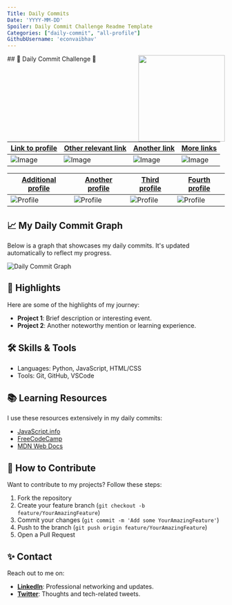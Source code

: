 ```yaml
---
Title: Daily Commits
Date: 'YYYY-MM-DD'
Spoiler: Daily Commit Challenge Readme Template
Categories: ["daily-commit", "all-profile"]
GithubUsername: 'econvaibhav'
---
```


<img align='right' src='' width='200"'>
## 🚀 Daily Commit Challenge 🚀


[Link to profile](https://github.com/yourUsername) | [Other relevant link](#) | [Another link](#) | [More links](#)
--- | --- | --- | ---
![Image](https://avatars.githubusercontent.com/yourUsername?s=150&v=1) | ![Image](https://avatars.githubusercontent.com/user?s=150&v=1) | ![Image](https://avatars.githubusercontent.com/user?s=150&v=1) | ![Image](https://avatars.githubusercontent.com/user?s=150&v=1)

[Additional profile](https://github.com/username) | [Another profile](#) | [Third profile](#) | [Fourth profile](#)
--- | --- | --- | ---
![Profile](https://avatars.githubusercontent.com/username?s=150&v=1) | ![Profile](https://avatars.githubusercontent.com/user?s=150&v=1) | ![Profile](https://avatars.githubusercontent.com/user?s=150&v=1) | ![Profile](https://avatars.githubusercontent.com/user?s=150&v=1)

## 📈 My Daily Commit Graph

Below is a graph that showcases my daily commits. It's updated automatically to reflect my progress.

![Daily Commit Graph](https://user-images.githubusercontent.com/pathToGeneratedGraph.png)

## 🌟 Highlights

Here are some of the highlights of my journey:
- **Project 1**: Brief description or interesting event.
- **Project 2**: Another noteworthy mention or learning experience.

## 🛠 Skills & Tools

- Languages: Python, JavaScript, HTML/CSS
- Tools: Git, GitHub, VSCode

## 📚 Learning Resources

I use these resources extensively in my daily commits:
- [JavaScript.info](https://javascript.info/)
- [FreeCodeCamp](https://www.freecodecamp.org/)
- [MDN Web Docs](https://developer.mozilla.org/)

## 🤝 How to Contribute

Want to contribute to my projects? Follow these steps:
1. Fork the repository
2. Create your feature branch (`git checkout -b feature/YourAmazingFeature`)
3. Commit your changes (`git commit -m 'Add some YourAmazingFeature'`)
4. Push to the branch (`git push origin feature/YourAmazingFeature`)
5. Open a Pull Request

## ✨ Contact

Reach out to me on:
- **[LinkedIn](https://www.linkedin.com/in/yourusername/)**: Professional networking and updates.
- **[Twitter](https://twitter.com/yourusername)**: Thoughts and tech-related tweets.

